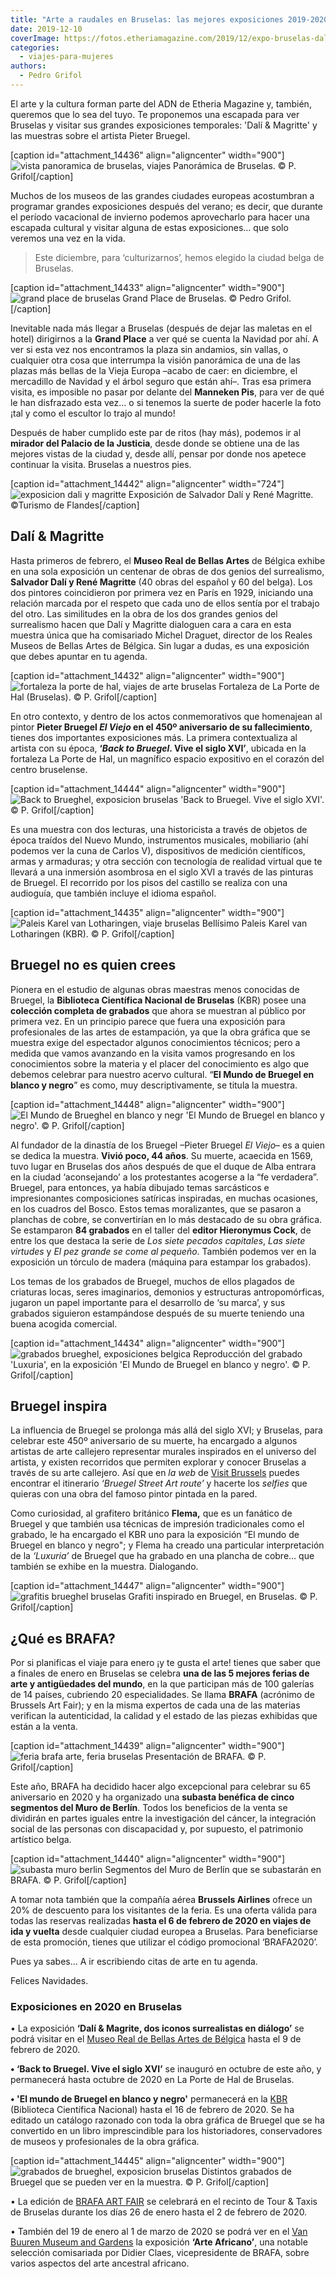 ```yaml
---
title: "Arte a raudales en Bruselas: las mejores exposiciones 2019-2020"
date: 2019-12-10
coverImage: https://fotos.etheriamagazine.com/2019/12/expo-bruselas-dali-magritte.jpg
categories: 
  - viajes-para-mujeres
authors: 
  - Pedro Grifol
---
```


El arte y la cultura forman parte del ADN de Etheria Magazine y, también, queremos que 
lo sea del tuyo. Te proponemos una escapada para ver Bruselas y visitar sus grandes 
exposiciones temporales: 'Dalí & Magritte' y las muestras sobre el artista Pieter 
Bruegel. 

\[caption id="attachment\_14436" align="aligncenter" width="900"\]![vista panoramica de bruselas, viajes](https://fotos.etheriamagazine.com/2019/11/vistas-Bruselas-900x589.jpg "Panorámica de Bruselas") Panorámica de Bruselas. © P. Grifol\[/caption\]

Muchos de los museos de las grandes ciudades europeas acostumbran a programar grandes exposiciones después del verano; es decir, que durante el período vacacional de invierno podemos aprovecharlo para hacer una escapada cultural y visitar alguna de estas exposiciones… que solo veremos una vez en la vida.

> Este diciembre, para ‘culturizarnos’, hemos elegido la ciudad belga de Bruselas. 

\[caption id="attachment\_14433" align="aligncenter" width="900"\]![grand place de bruselas](https://fotos.etheriamagazine.com/2019/11/Grand-place-Bruselas-900x664.jpg "Grand Place de Bruselas.") Grand Place de Bruselas. © Pedro Grifol.\[/caption\]

Inevitable nada más llegar a Bruselas (después de dejar las maletas en el hotel) dirigirnos a la **Grand Place** a ver qué se cuenta la Navidad por ahí. A ver si esta vez nos encontramos la plaza sin andamios, sin vallas, o cualquier otra cosa que interrumpa la visión panorámica de una de las plazas más bellas de la Vieja Europa –acabo de caer: en diciembre, el mercadillo de Navidad y el árbol seguro que están ahí–. Tras esa primera visita, es imposible no pasar por delante del **Manneken Pis**, para ver de qué le han disfrazado esta vez… o si tenemos la suerte de poder hacerle la foto ¡tal y como el escultor lo trajo al mundo!

Después de haber cumplido este par de ritos (hay más), podemos ir al **mirador del Palacio de la Justicia**, desde donde se obtiene una de las mejores vistas de la ciudad y, desde allí, pensar por donde nos apetece continuar la visita. Bruselas a nuestros pies.

\[caption id="attachment\_14442" align="aligncenter" width="724"\]![exposicion dali y magritte](https://fotos.etheriamagazine.com/2019/12/poster-expo-dali-y-Magritte-724x1024.jpg "Exposición de Salvador Dalí y René Magritte.") Exposición de Salvador Dalí y René Magritte. ©Turismo de Flandes\[/caption\]

## Dalí & Magritte

Hasta primeros de febrero, el **Museo Real de Bellas Artes** de Bélgica exhibe en una sola exposición un centenar de obras de dos genios del surrealismo, **Salvador Dalí y René Magritte** (40 obras del español y 60 del belga). Los dos pintores coincidieron por primera vez en París en 1929, iniciando una relación marcada por el respeto que cada uno de ellos sentía por el trabajo del otro. Las similitudes en la obra de los dos grandes genios del surrealismo hacen que Dalí y Magritte dialoguen cara a cara en esta muestra única que ha comisariado Michel Draguet, director de los Reales Museos de Bellas Artes de Bélgica. Sin lugar a dudas, es una exposición que debes apuntar en tu agenda.

\[caption id="attachment\_14432" align="aligncenter" width="900"\]![fortaleza la porte de hal, viajes de arte bruselas](https://fotos.etheriamagazine.com/2019/11/bruselas-puerta-hal-900x340.jpg "Fortaleza de La Porte de Hal (Bruselas)") Fortaleza de La Porte de Hal (Bruselas). © P. Grifol\[/caption\]

En otro contexto, y dentro de los actos conmemorativos que homenajean al pintor **Pieter Bruegel _El Viejo_ en el 450º aniversario de su fallecimiento**, tienes dos importantes exposiciones más. La primera contextualiza al artista con su época, **‘_Back to Bruegel_. Vive el siglo XVI’**, ubicada en la fortaleza La Porte de Hal, un magnífico espacio expositivo en el corazón del centro bruselense.

\[caption id="attachment\_14444" align="aligncenter" width="900"\]![Back to Brueghel, exposicion bruselas](https://fotos.etheriamagazine.com/2019/12/back-to-brueghel-bruselas-900x575.jpg "'Back to Brueghel. Vive el siglo XVI'.") 'Back to Bruegel. Vive el siglo XVI'. © P. Grifol\[/caption\]

Es una muestra con dos lecturas, una historicista a través de objetos de época traídos del Nuevo Mundo, instrumentos musicales, mobiliario (ahí podemos ver la cuna de Carlos V), dispositivos de medición científicos, armas y armaduras; y otra sección con tecnología de realidad virtual que te llevará a una inmersión asombrosa en el siglo XVI a través de las pinturas de Bruegel. El recorrido por los pisos del castillo se realiza con una audioguía, que también incluye el idioma español.

\[caption id="attachment\_14435" align="aligncenter" width="900"\]![Paleis Karel van Lotharingen, viaje bruselas](https://fotos.etheriamagazine.com/2019/11/paleis-karel-van-lotharingen-900x592.jpg "Bellísimo Paleis Karel van Lotharingen (KBR).") Bellísimo Paleis Karel van Lotharingen (KBR). © P. Grifol\[/caption\]

## Bruegel no es quien crees

Pionera en el estudio de algunas obras maestras menos conocidas de Bruegel, la **Biblioteca Científica Nacional de Bruselas** (KBR) posee una **colección completa de grabados** que ahora se muestran al público por primera vez. En un principio parece que fuera una exposición para profesionales de las artes de estampación, ya que la obra gráfica que se muestra exige del espectador algunos conocimientos técnicos; pero a medida que vamos avanzando en la visita vamos progresando en los conocimientos sobre la materia y el placer del conocimiento es algo que debemos celebrar para nuestro acervo cultural. “**El Mundo de Bruegel en blanco y negro**” es como, muy descriptivamente, se titula la muestra.

\[caption id="attachment\_14448" align="aligncenter" width="900"\]![El Mundo de Brueghel en blanco y negr](https://fotos.etheriamagazine.com/2019/12/Bruegel-en-blanco-y-negro-bruselas-900x597.jpg "'El Mundo de Brueghel en blanco y negro'.") 'El Mundo de Bruegel en blanco y negro'. © P. Grifol\[/caption\]

Al fundador de la dinastía de los Bruegel –Pieter Bruegel _El Viejo_– es a quien se dedica la muestra. **Vivió poco, 44 años**. Su muerte, acaecida en 1569, tuvo lugar en Bruselas dos años después de que el duque de Alba entrara en la ciudad ‘aconsejando’ a los protestantes acogerse a la “fe verdadera”. Bruegel, para entonces, ya había dibujado temas sarcásticos e impresionantes composiciones satíricas inspiradas, en muchas ocasiones, en los cuadros del Bosco. Estos temas moralizantes, que se pasaron a planchas de cobre, se convertirían en lo más destacado de su obra gráfica. Se estamparon **84 grabados** en el taller del **editor Hieronymus Cock**, de entre los que destaca la serie de _Los_ _siete pecados capitales_, _Las siete virtudes_ y _El pez grande se come al pequeño_. También podemos ver en la exposición un tórculo de madera (máquina para estampar los grabados).

Los temas de los grabados de Bruegel, muchos de ellos plagados de criaturas locas, seres imaginarios, demonios y estructuras antropomórficas, jugaron un papel importante para el desarrollo de ‘su marca’, y sus grabados siguieron estampándose después de su muerte teniendo una buena acogida comercial.

\[caption id="attachment\_14434" align="aligncenter" width="900"\]![grabados brueghel, exposiciones belgica](https://fotos.etheriamagazine.com/2019/11/Luxuria-Reproduccion-mural-900x600.jpg "Reproducción del grabado 'Luxuria', en la exposición 'El Mundo de Brueghel en blanco y negro'.") Reproducción del grabado 'Luxuria', en la exposición 'El Mundo de Bruegel en blanco y negro'. © P. Grifol\[/caption\]

## Bruegel inspira

La influencia de Bruegel se prolonga más allá del siglo XVI; y Bruselas, para celebrar este 450º aniversario de su muerte, ha encargado a algunos artistas de arte callejero representar murales inspirados en el universo del artista, y existen recorridos que permiten explorar y conocer Bruselas a través de su arte callejero. Así que en _la web_ de [Visit Brussels](https://visit.brussels/es) puedes encontrar el itinerario _‘Bruegel Street Art route’_ y hacerte los _selfies_ que quieras con una obra del famoso pintor pintada en la pared.

Como curiosidad, al grafitero británico **Flema,** que es un fanático de Bruegel y que también usa técnicas de impresión tradicionales como el grabado, le ha encargado el KBR uno para la exposición “El mundo de Bruegel en blanco y negro"; y Flema ha creado una particular interpretación de la _‘Luxuria’_ de Bruegel que ha grabado en una plancha de cobre… que también se exhibe en la muestra. Dialogando.

\[caption id="attachment\_14447" align="aligncenter" width="900"\]![grafitis brueghel bruselas](https://fotos.etheriamagazine.com/2019/12/grafiti-mural-brueghel-bruselas-900x563.jpg "Grafiti inspirado en Brueghel, en Bruselas.") Grafiti inspirado en Bruegel, en Bruselas. © P. Grifol\[/caption\]

## ¿Qué es BRAFA?

Por si planificas el viaje para enero ¡y te gusta el arte! tienes que saber que a finales de enero en Bruselas se celebra **una de las 5 mejores ferias de arte y antigüedades del mundo**, en la que participan más de 100 galerías de 14 países, cubriendo 20 especialidades. Se llama **BRAFA** (acrónimo de Brussels Art Fair); y en la misma expertos de cada una de las materias verifican la autenticidad, la calidad y el estado de las piezas exhibidas que están a la venta.

\[caption id="attachment\_14439" align="aligncenter" width="900"\]![feria brafa arte, feria bruselas](https://fotos.etheriamagazine.com/2019/12/brafa-bruselas-presentacion-900x646.jpg "Presentación de BRAFA.") Presentación de BRAFA. © P. Grifol\[/caption\]

Este año, BRAFA ha decidido hacer algo excepcional para celebrar su 65 aniversario en 2020 y ha organizado una **subasta benéfica de cinco segmentos del Muro de Berlín**. Todos los beneficios de la venta se dividirán en partes iguales entre la investigación del cáncer, la integración social de las personas con discapacidad y, por supuesto, el patrimonio artístico belga.

\[caption id="attachment\_14440" align="aligncenter" width="900"\]![subasta muro berlin](https://fotos.etheriamagazine.com/2019/12/subasta-muro-berlin-900x550.jpg "Segmentos del Muro de Berlín que se subastarán en BRAFA.") Segmentos del Muro de Berlín que se subastarán en BRAFA. © P. Grifol\[/caption\]

A tomar nota también que la compañía aérea **Brussels Airlines** ofrece un 20% de descuento para los visitantes de la feria. Es una oferta válida para todas las reservas realizadas **hasta el 6 de febrero de 2020 en viajes de ida y vuelta** desde cualquier ciudad europea a Bruselas. Para beneficiarse de esta promoción, tienes que utilizar el código promocional ‘BRAFA2020’.

Pues ya sabes… A ir escribiendo citas de arte en tu agenda.

Felices Navidades.

### Exposiciones en 2020 en Bruselas

• La exposición **‘Dalí & Magrite, dos iconos surrealistas en diálogo’** se podrá visitar en el [Museo Real de Bellas Artes de Bélgica](http://www.fine-arts-museum.be) hasta el 9 de febrero de 2020.

**• ‘Back to Bruegel. Vive el siglo XVI’** se inauguró en octubre de este año, y permanecerá hasta octubre de 2020 en La Porte de Hal de Bruselas.

**• 'El mundo de Bruegel en blanco y negro'** permanecerá en la [KBR](http://www.kbr.be) (Biblioteca Científica Nacional) hasta el 16 de febrero de 2020. Se ha editado un catálogo razonado con toda la obra gráfica de Bruegel que se ha convertido en un libro imprescindible para los historiadores, conservadores de museos y profesionales de la obra gráfica.

\[caption id="attachment\_14445" align="aligncenter" width="900"\]![grabados de brueghel, exposicion bruselas](https://fotos.etheriamagazine.com/2019/12/grabados-brueghel-bruselas-900x688.jpg "Distintos grabados de Brueghel que se pueden ver en la muestra.") Distintos grabados de Bruegel que se pueden ver en la muestra. © P. Grifol\[/caption\]

• La edición de [BRAFA ART FAIR](http://www.brafa.art) se celebrará en el recinto de Tour & Taxis de Bruselas durante los días 26 de enero hasta el 2 de febrero de 2020.

• También del 19 de enero al 1 de marzo de 2020 se podrá ver en el [Van Buuren Museum and Gardens](http://www.museumvanbuuren.com) la exposición **‘Arte Africano’**, una notable selección comisariada por Didier Claes, vicepresidente de BRAFA, sobre varios aspectos del arte ancestral africano.
